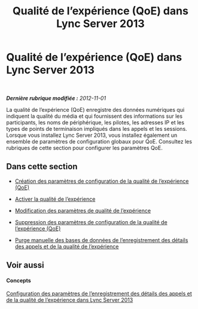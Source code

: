 ﻿---
title: Qualité de l’expérience (QoE) dans Lync Server 2013
TOCTitle: Qualité de l’expérience (QoE) dans Lync Server 2013
ms:assetid: 097fb65e-4a3e-45ff-a88c-d6022dc8f872
ms:mtpsurl: https://technet.microsoft.com/fr-fr/library/JJ687963(v=OCS.15)
ms:contentKeyID: 49891224
ms.date: 05/20/2016
mtps_version: v=OCS.15
ms.translationtype: HT
---

# Qualité de l’expérience (QoE) dans Lync Server 2013

 

_**Dernière rubrique modifiée :** 2012-11-01_

La qualité de l’expérience (QoE) enregistre des données numériques qui indiquent la qualité du média et qui fournissent des informations sur les participants, les noms de périphérique, les pilotes, les adresses IP et les types de points de terminaison impliqués dans les appels et les sessions. Lorsque vous installez Lync Server 2013, vous installez également un ensemble de paramètres de configuration globaux pour QoE. Consultez les rubriques de cette section pour configurer les paramètres QoE.

## Dans cette section

  - [Création des paramètres de configuration de la qualité de l’expérience (QoE)](lync-server-2013-create-quality-of-experience-configuration-settings.md)

  - [Activer la qualité de l’expérience](lync-server-2013-enable-quality-of-experience.md)

  - [Modification des paramètres de qualité de l’expérience](lync-server-2013-modify-quality-of-experience-settings.md)

  - [Suppression des paramètres de configuration de la qualité de l’expérience (QoE)](lync-server-2013-delete-quality-of-experience-configuration-settings.md)

  - [Purge manuelle des bases de données de l’enregistrement des détails des appels et de la qualité de l’expérience](lync-server-2013-manually-purging-the-call-detail-recording-and-quality-of-experience-databases.md)

## Voir aussi

#### Concepts

[Configuration des paramètres de l’enregistrement des détails des appels et de la qualité de l’expérience dans Lync Server 2013](lync-server-2013-configuring-call-detail-recording-and-quality-of-experience-settings.md)


